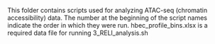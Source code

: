 This folder contains scripts used for analyzing ATAC-seq (chromatin accessibility) data.
The number at the beginning of the script names indicate the order in which they were run.
hbec_profile_bins.xlsx is a required data file for running 3_RELI_analysis.sh
